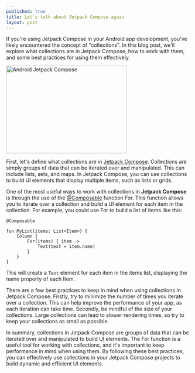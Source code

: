 ```yaml
---
published: true
title: Let's talk about Jetpack Compose again
layout: post
---
```


If you're using Jetpack Compose in your Android app development, you've likely encountered the concept of "collections". In this blog post, we'll explore what collections are in Jetpack Compose, how to work with them, and some best practices for using them effectively.

<img src="http://maikotrindade.github.io/public/img/androidjetpackcompose.png" width="330" height="240" alt="Android Jetpack Compose"/> 

First, let's define what collections are in [Jetpack Compose]. Collections are simply groups of data that can be iterated over and manipulated. This can include lists, sets, and maps. In Jetpack Compose, you can use collections to build UI elements that display multiple items, such as lists or grids.

One of the most useful ways to work with collections in **Jetpack Compose** is through the use of the [@Composable] function For. This function allows you to iterate over a collection and build a UI element for each item in the collection. For example, you could use For to build a list of items like this:

```
@Composable

fun MyList(items: List<Item>) {
    Column {
        For(items) { item ->
            Text(text = item.name)
        }
    }
}
```

This will create a `Text` element for each item in the items list, displaying the name property of each Item.

There are a few best practices to keep in mind when using collections in Jetpack Compose. Firstly, try to minimize the number of times you iterate over a collection. This can help improve the performance of your app, as each iteration can take time. Secondly, be mindful of the size of your collections. Large collections can lead to slower rendering times, so try to keep your collections as small as possible.

In summary, collections in Jetpack Compose are groups of data that can be iterated over and manipulated to build UI elements. The For function is a useful tool for working with collections, and it's important to keep performance in mind when using them. By following these best practices, you can effectively use collections in your Jetpack Compose projects to build dynamic and efficient UI elements.

[@Composable]: https://developer.android.com/jetpack/compose/mental-model

[Jetpack Compose]: https://developer.android.com/jetpack/compose?gclsrc=ds&gclsrc=ds